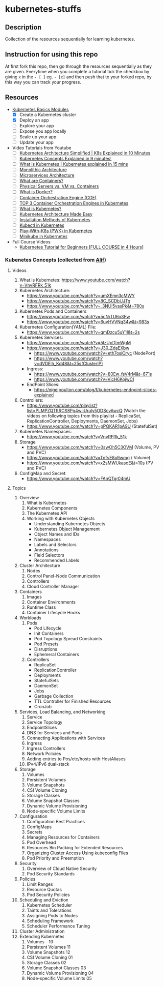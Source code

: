 # kubernetes-stuffs 

## Description

Collection of the resources sequentially for learning kubernetes. 

## Instruction for using this repo

At first fork this repo, then go through the resources sequentially as they are given. Everytime when you complete a tutorial tick the checkbox by giving `x` in the `- [ ]` eg. `- [x]` and then push that to your forked repo, by this way you can track your progress.

## Resources

- [Kubernetes Basics Modules](https://kubernetes.io/docs/tutorials/kubernetes-basics/) 
    - [x] Create a Kubernetes cluster
    - [x] Deploy an app
    - [ ] Explore your app
    - [ ] Expose you app locally
    - [ ] Scale up your app
    - [ ] Update your app
    
- Video Tutorials from Youtube
    - [ ] [Kubernetes Architecture Simplified | K8s Explained in 10 Minutes](https://www.youtube.com/watch?v=8C_SCDbUJTg&pbjreload=101)
    - [ ] [Kubernetes Concepts Explained in 9 minutes!](https://www.youtube.com/watch?v=QJ4fODH6DXI)
    - [ ] [What is Kubernetes | Kubernetes explained in 15 mins](https://www.youtube.com/watch?v=VnvRFRk_51k&list=PLy7NrYWoggjziYQIDorlXjTvvwweTYoNC)
    - [ ] [Monolithic Architecture](https://www.youtube.com/watch?v=MPpU8y3ykS4&list=PLMPZQTftRCS8Pp4wiiUruly5ODScvAwcQ&index=2)
    - [ ] [Microservices Architecture](https://www.youtube.com/watch?v=2CAU4xWdKVM&list=PLMPZQTftRCS8Pp4wiiUruly5ODScvAwcQ&index=3)
    - [ ] [What are Containers?](https://www.youtube.com/watch?v=0aNdTsNdA8E&list=PLMPZQTftRCS8Pp4wiiUruly5ODScvAwcQ&index=4)
    - [ ] [Physical Servers vs. VM vs. Containers](https://www.youtube.com/watch?v=dq3SpOGDk60&list=PLMPZQTftRCS8Pp4wiiUruly5ODScvAwcQ&index=5)
    - [ ] [What is Docker? ](https://www.youtube.com/watch?v=2-G6tw0sULs&list=PLMPZQTftRCS8Pp4wiiUruly5ODScvAwcQ&index=6)
    - [ ] [Container Orchestration Engine (COE)](https://www.youtube.com/watch?v=mrhrsLRRqcM&list=PLMPZQTftRCS8Pp4wiiUruly5ODScvAwcQ&index=7)
    - [ ] [TOP 3 Container Orchestration Engines in Kubernetes ](https://www.youtube.com/watch?v=SKxJp9XEL6g&list=PLMPZQTftRCS8Pp4wiiUruly5ODScvAwcQ&index=8)
    - [ ] [What is Kubernetes?](https://www.youtube.com/watch?v=LWq7dg3Yb40&list=PLMPZQTftRCS8Pp4wiiUruly5ODScvAwcQ&index=9)
    - [ ] [Kubernetes Architecture Made Easy](https://www.youtube.com/watch?v=_3NUI5vasPk&list=PLMPZQTftRCS8Pp4wiiUruly5ODScvAwcQ&index=10)
    - [ ] [Installation Methods of Kubernetes](https://www.youtube.com/watch?v=HwVELhvL8uA&list=PLMPZQTftRCS8Pp4wiiUruly5ODScvAwcQ&index=11)
    - [ ] [Kubectl in Kubernetes](https://www.youtube.com/watch?v=5jo6gNGcs3s&list=PLMPZQTftRCS8Pp4wiiUruly5ODScvAwcQ&index=12)
    - [ ] [Play-With-K8s (PWK) in Kubernetes](https://www.youtube.com/watch?v=YAGIEyNJ3QU&list=PLMPZQTftRCS8Pp4wiiUruly5ODScvAwcQ&index=13)
    - [ ] [Minikube in Kubernetes](https://www.youtube.com/watch?v=U9BF6EpFpDc&list=PLMPZQTftRCS8Pp4wiiUruly5ODScvAwcQ&index=14)
    
- Full Course Videos
    * [Kubernetes Tutorial for Beginners [FULL COURSE in 4 Hours]](https://www.youtube.com/watch?v=X48VuDVv0do&t=2089s)
    
    
### Kubenetes Concepts (collected from [Alif](https://github.com/spectro30))
1. Videos
    1. What is Kubernetes: https://www.youtube.com/watch?v=VnvRFRk_51k
    2. Kubernetes Architecture:
        - https://www.youtube.com/watch?v=umXEmn3cMWY
        - https://www.youtube.com/watch?v=8C_SCDbUJTg
        - https://www.youtube.com/watch?v=_3NUI5vasPk&t=780s
    3. Kubernetes Pods and Containers:
        - https://www.youtube.com/watch?v=5cNrTU6o3Fw
        - https://www.youtube.com/watch?v=6uvHVVNq34w&t=983s
    4. Kubernetes Configuration(YAML) File:
        - https://www.youtube.com/watch?v=qmDzcu5uY1I&t=2s
    5. Kubernetes Services:
        - https://www.youtube.com/watch?v=5lzUpDtmWgM
        - https://www.youtube.com/watch?v=J30_ZdaEXbw
            - https://www.youtube.com/watch?v=eth7osiCryc (NodePort)
            - https://www.youtube.com/watch?v=dVDElh_Kd48&t=25s(ClusterIP)
        - Ingress:
            - https://www.youtube.com/watch?v=80Ew_fsV4rM&t=671s
            - https://www.youtube.com/watch?v=VicH6KojwCI
        - EndPoint Slices:
            - https://nigelpoulton.com/blog/f/kubernetes-endpoint-slices-explained
    6. Controllers:
        - https://www.youtube.com/playlist?list=PLMPZQTftRCS8Pp4wiiUruly5ODScvAwcQ (Watch the videos on following topics from this playlist -  ReplicaSet, ReplicationController, Deployments, DaemonSet, Jobs)
        - https://www.youtube.com/watch?v=pPQKAR1pA9U (StatefulSet)
    7. Kubernetes Namespaces: 
        - https://www.youtube.com/watch?v=VnvRFRk_51k
    8. Storage
        - https://www.youtube.com/watch?v=0swOh5C3OVM (Volume, PV and PVC)
        - https://www.youtube.com/watch?v=TnfvE8o9wmg ( Volume)
        - https://www.youtube.com/watch?v=x2sMWUkasoE&t=10s (PV and PVC)
    9. ConfigMap and Secret: 
        - https://www.youtube.com/watch?v=FAnQTgr04mU
        
2. Topics
    1. Overview 
        1. What is Kubernetes
        2. Kubernetes Components
        3. The Kubernetes API
        4. Working with Kubernetes Objects
            - Understanding Kubernetes Objects
            - Kubernetes Object Management
            - Object Names and IDs
            - Namespaces
            - Labels and Selectors
            - Annotations
            - Field Selectors
            - Recommended Labels
    2. Cluster Architecture
        1. Nodes
        2. Control Panel-Node Communication
        3. Controllers
        4. Cloud Controller Manager
    3. Containers
        1. Images
        2. Container Environments
        3. Runtime Class
        4. Container Lifecycle Hooks
    4. Workloads
        1. Pods
            - Pod Lifecycle
            - Init Containers
            - Pod Topology Spread Constraints
            - Pod Presets
            - Disruptions
            - Ephemeral Containers
        2. Controllers
            - ReplicaSet
            - ReplicationController
            - Deployments
            - StatefulSets
            - DaemonSet
            - Jobs
            - Garbage Collection
            - TTL Controller for Finished Resources
            - CronJob
    5. Services, Load Balancing, and Networking
        1. Service
        2. Service Topology
        3. EndpointSlices
        4. DNS for Services and Pods
        5. Connecting Applications with Services
        6. Ingress
        7. Ingress Controllers
        8. Network Policies
        9. Adding entries to Pos/etc/hosts with HostAliases
        10. IPv4/IPv6 dual-stack
    6. Storage
        1. Volumes
        2. Persistent Volumes
        3. Volume Snapshots
        4. CSI Volume Cloning
        5. Storage Classes
        6. Volume Snapshot Classes
        7. Dynamic Volume Provisioning
        8. Node-specific Volume Limits
    7. Configuration
        1. Configuration Best Practices
        2. ConfigMaps
        3. Secrets
        4. Managing Resources for Containers
        5. Pod Overhead
        6. Resources Bin Packing for Extended Resources
        7. Organizing Cluster Access Using kubeconfig Files
        8. Pod Priority and Preemption
    8. Security
        1. Overview of Cloud Native Security
        2. Pod Security Standards
    9. Policies
        1. Limit Ranges
        2. Resource Quotas
        3. Pod Security Policies
    10. Scheduling and Eviction
        1. Kubernetes Scheduler
        2. Taints and Tolerations
        3. Assigning Pods to Nodes
        4. Scheduling Framework
        5. Scheduler Performance Tuning
    11. Cluster Administration
    12. Extending Kubernetes
        1. Volumes  - 10
        2. Persistent Volumes 11 
        3. Volume Snapshots 12 
        4. CSI Volume Cloning 01
        5. Storage Classes 02
        6. Volume Snapshot Classes 03
        7. Dynamic Volume Provisioning 04
        8. Node-specific Volume Limits 05

    
